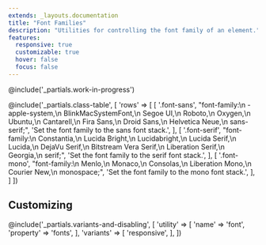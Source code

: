 ```yaml
---
extends: _layouts.documentation
title: "Font Families"
description: "Utilities for controlling the font family of an element."
features:
  responsive: true
  customizable: true
  hover: false
  focus: false
---
```


@include('_partials.work-in-progress')

@include('_partials.class-table', [
  'rows' => [
    [
      '.font-sans',
      "font-family:\n  -apple-system,\n  BlinkMacSystemFont,\n  Segoe UI,\n  Roboto,\n  Oxygen,\n  Ubuntu,\n  Cantarell,\n  Fira Sans,\n  Droid Sans,\n  Helvetica Neue,\n  sans-serif;",
      'Set the font family to the sans font stack.',
    ],
    [
      '.font-serif',
      "font-family:\n  Constantia,\n  Lucida Bright,\n  Lucidabright,\n  Lucida Serif,\n  Lucida,\n  DejaVu Serif,\n  Bitstream Vera Serif,\n  Liberation Serif,\n  Georgia,\n  serif;",
      'Set the font family to the serif font stack.',
    ],
    [
      '.font-mono',
      "font-family:\n  Menlo,\n  Monaco,\n  Consolas,\n  Liberation Mono,\n  Courier New,\n  monospace;",
      'Set the font family to the mono font stack.',
    ],
  ]
])

## Customizing

@include('_partials.variants-and-disabling', [
    'utility' => [
        'name' => 'font',
        'property' => 'fonts',
    ],
    'variants' => [
        'responsive',
    ],
])
